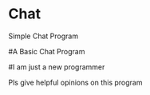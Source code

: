 # Chat
Simple Chat Program



#A Basic Chat Program



#I am just a new programmer




Pls give helpful opinions on this program
